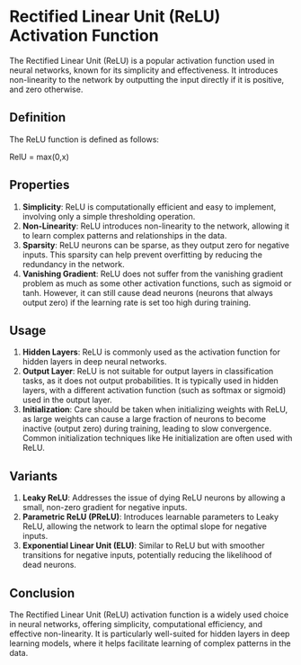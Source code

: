 # Rectified Linear Unit (ReLU) Activation Function

The Rectified Linear Unit (ReLU) is a popular activation function used in neural networks, known for its simplicity and effectiveness. It introduces non-linearity to the network by outputting the input directly if it is positive, and zero otherwise.

## Definition

The ReLU function is defined as follows:

RelU = max(0,x)

## Properties

1. **Simplicity**: ReLU is computationally efficient and easy to implement, involving only a simple thresholding operation.
2. **Non-Linearity**: ReLU introduces non-linearity to the network, allowing it to learn complex patterns and relationships in the data.
3. **Sparsity**: ReLU neurons can be sparse, as they output zero for negative inputs. This sparsity can help prevent overfitting by reducing the redundancy in the network.
4. **Vanishing Gradient**: ReLU does not suffer from the vanishing gradient problem as much as some other activation functions, such as sigmoid or tanh. However, it can still cause dead neurons (neurons that always output zero) if the learning rate is set too high during training.

## Usage

1. **Hidden Layers**: ReLU is commonly used as the activation function for hidden layers in deep neural networks.
2. **Output Layer**: ReLU is not suitable for output layers in classification tasks, as it does not output probabilities. It is typically used in hidden layers, with a different activation function (such as softmax or sigmoid) used in the output layer.
3. **Initialization**: Care should be taken when initializing weights with ReLU, as large weights can cause a large fraction of neurons to become inactive (output zero) during training, leading to slow convergence. Common initialization techniques like He initialization are often used with ReLU.

## Variants

1. **Leaky ReLU**: Addresses the issue of dying ReLU neurons by allowing a small, non-zero gradient for negative inputs.
2. **Parametric ReLU (PReLU)**: Introduces learnable parameters to Leaky ReLU, allowing the network to learn the optimal slope for negative inputs.
3. **Exponential Linear Unit (ELU)**: Similar to ReLU but with smoother transitions for negative inputs, potentially reducing the likelihood of dead neurons.

## Conclusion

The Rectified Linear Unit (ReLU) activation function is a widely used choice in neural networks, offering simplicity, computational efficiency, and effective non-linearity. It is particularly well-suited for hidden layers in deep learning models, where it helps facilitate learning of complex patterns in the data.
